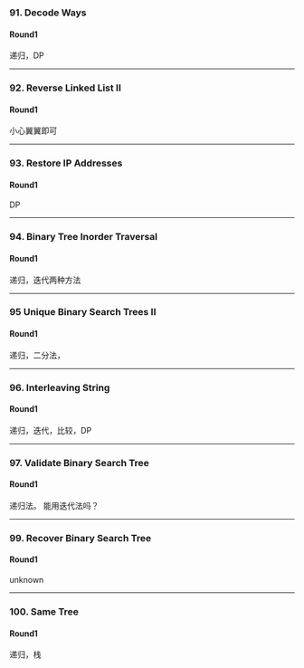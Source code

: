 ### 91. Decode Ways

#### Round1

递归，DP

---

### 92. Reverse Linked List II

#### Round1

小心翼翼即可

---

### 93. Restore IP Addresses

#### Round1

DP

---

### 94. Binary Tree Inorder Traversal

#### Round1

递归，迭代两种方法

---

### 95 Unique Binary Search Trees II

#### Round1

递归，二分法，

---

### 96. Interleaving String

#### Round1

递归，迭代，比较，DP

---

### 97. Validate Binary Search Tree

#### Round1

递归法。 能用迭代法吗？

---

### 99. Recover Binary Search Tree

#### Round1

unknown

---

### 100. Same Tree

#### Round1

递归，栈



